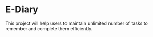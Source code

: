 # E-Diary
This project will help users to maintain unlimited number of tasks to remember and complete them efficiently.
